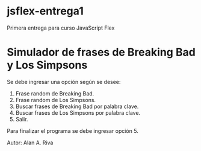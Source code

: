 # jsflex-entrega1
Primera entrega para curso JavaScript Flex

# Simulador de frases de Breaking Bad y Los Simpsons

Se debe ingresar una opción según se desee:
  1. Frase random de Breaking Bad.
  2. Frase random de Los Simpsons.
  3. Buscar frases de Breaking Bad por palabra clave.
  4. Buscar frases de Los Simpsons por palabra clave.
  5. Salir.

Para finalizar el programa se debe ingresar opción 5.

Autor: Alan A. Riva
